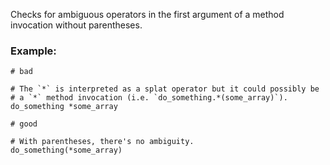 Checks for ambiguous operators in the first argument of a
method invocation without parentheses.

### Example:

    # bad

    # The `*` is interpreted as a splat operator but it could possibly be
    # a `*` method invocation (i.e. `do_something.*(some_array)`).
    do_something *some_array

    # good

    # With parentheses, there's no ambiguity.
    do_something(*some_array)